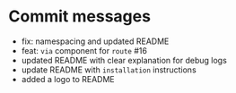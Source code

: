 # Commit messages

- fix: namespacing and updated README
- feat: `via` component for `route` #16
- updated README with clear explanation for debug logs
- update README with `installation` instructions
- added a logo to README